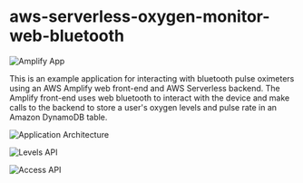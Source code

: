 # aws-serverless-oxygen-monitor-web-bluetooth

![Amplify App](https://raw.githubusercontent.com/aws-samples/aws-serverless-oxygen-monitor-web-bluetooth/master/imgs/om-app-deployed.png)



This is an example application for interacting with bluetooth pulse oximeters using an AWS Amplify web front-end and AWS Serverless backend. The Amplify front-end uses web bluetooth to interact with the device and make calls to the backend to store a user's oxygen levels and pulse rate in an Amazon DynamoDB table.

![Application Architecture](https://raw.githubusercontent.com/aws-samples/aws-serverless-oxygen-monitor-web-bluetooth/master/imgs/oxygenMonitorApp.png)

![Levels API](https://raw.githubusercontent.com/aws-samples/aws-serverless-oxygen-monitor-web-bluetooth/master/imgs/levelsAPI.png)

![Access API](https://raw.githubusercontent.com/aws-samples/aws-serverless-oxygen-monitor-web-bluetooth/master/imgs/accessTable.png)

